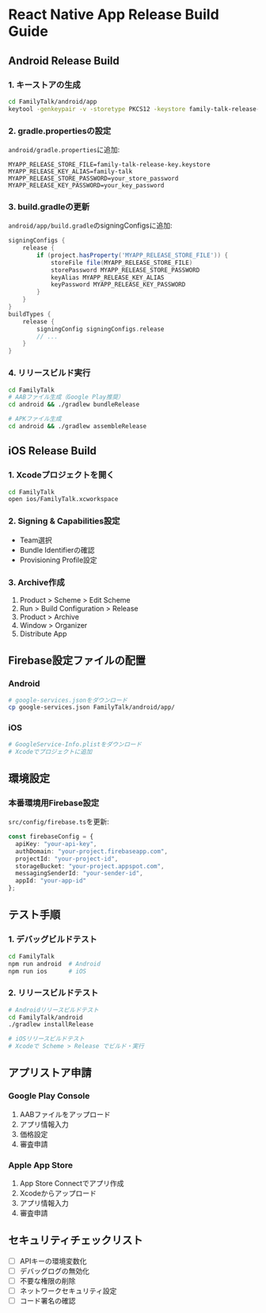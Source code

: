 # React Native App Release Build Guide

## Android Release Build

### 1. キーストアの生成
```bash
cd FamilyTalk/android/app
keytool -genkeypair -v -storetype PKCS12 -keystore family-talk-release-key.keystore -alias family-talk -keyalg RSA -keysize 2048 -validity 10000
```

### 2. gradle.propertiesの設定
`android/gradle.properties`に追加:
```properties
MYAPP_RELEASE_STORE_FILE=family-talk-release-key.keystore
MYAPP_RELEASE_KEY_ALIAS=family-talk
MYAPP_RELEASE_STORE_PASSWORD=your_store_password
MYAPP_RELEASE_KEY_PASSWORD=your_key_password
```

### 3. build.gradleの更新
`android/app/build.gradle`のsigningConfigsに追加:
```gradle
signingConfigs {
    release {
        if (project.hasProperty('MYAPP_RELEASE_STORE_FILE')) {
            storeFile file(MYAPP_RELEASE_STORE_FILE)
            storePassword MYAPP_RELEASE_STORE_PASSWORD
            keyAlias MYAPP_RELEASE_KEY_ALIAS
            keyPassword MYAPP_RELEASE_KEY_PASSWORD
        }
    }
}
buildTypes {
    release {
        signingConfig signingConfigs.release
        // ...
    }
}
```

### 4. リリースビルド実行
```bash
cd FamilyTalk
# AABファイル生成（Google Play推奨）
cd android && ./gradlew bundleRelease

# APKファイル生成
cd android && ./gradlew assembleRelease
```

## iOS Release Build

### 1. Xcodeプロジェクトを開く
```bash
cd FamilyTalk
open ios/FamilyTalk.xcworkspace
```

### 2. Signing & Capabilities設定
- Team選択
- Bundle Identifierの確認
- Provisioning Profile設定

### 3. Archive作成
1. Product > Scheme > Edit Scheme
2. Run > Build Configuration > Release
3. Product > Archive
4. Window > Organizer
5. Distribute App

## Firebase設定ファイルの配置

### Android
```bash
# google-services.jsonをダウンロード
cp google-services.json FamilyTalk/android/app/
```

### iOS
```bash
# GoogleService-Info.plistをダウンロード
# Xcodeでプロジェクトに追加
```

## 環境設定

### 本番環境用Firebase設定
`src/config/firebase.ts`を更新:
```typescript
const firebaseConfig = {
  apiKey: "your-api-key",
  authDomain: "your-project.firebaseapp.com",
  projectId: "your-project-id",
  storageBucket: "your-project.appspot.com",
  messagingSenderId: "your-sender-id",
  appId: "your-app-id"
};
```

## テスト手順

### 1. デバッグビルドテスト
```bash
cd FamilyTalk
npm run android  # Android
npm run ios      # iOS
```

### 2. リリースビルドテスト
```bash
# Androidリリースビルドテスト
cd FamilyTalk/android
./gradlew installRelease

# iOSリリースビルドテスト
# Xcodeで Scheme > Release でビルド・実行
```

## アプリストア申請

### Google Play Console
1. AABファイルをアップロード
2. アプリ情報入力
3. 価格設定
4. 審査申請

### Apple App Store
1. App Store Connectでアプリ作成
2. Xcodeからアップロード
3. アプリ情報入力
4. 審査申請

## セキュリティチェックリスト

- [ ] APIキーの環境変数化
- [ ] デバッグログの無効化
- [ ] 不要な権限の削除
- [ ] ネットワークセキュリティ設定
- [ ] コード署名の確認